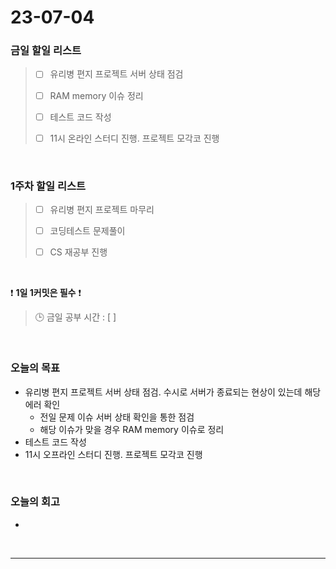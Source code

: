 # 23-07-04
### 금일 할일 리스트
> - [ ]  유리병 편지 프로젝트 서버 상태 점검
>
> - [ ]  RAM memory 이슈 정리
>
> - [ ]  테스트 코드 작성
>
> - [ ]  11시 온라인 스터디 진행. 프로젝트 모각코 진행


<br/>

### 1주차 할일 리스트  
> - [ ]  유리병 편지 프로젝트 마무리 
>
> - [ ]  코딩테스트 문제풀이
>
> - [ ]  CS 재공부 진행

<br/>

❗ **1일 1커밋은 필수** ❗
> 🕒 금일 공부 시간 : [  ]
  
<br/>

### 오늘의 목표
- 유리병 편지 프로젝트 서버 상태 점검. 수시로 서버가 종료되는 현상이 있는데 해당 에러 확인
    - 전일 문제 이슈 서버 상태 확인을 통한 점검
    - 해당 이슈가 맞을 경우 RAM memory 이슈로 정리
- 테스트 코드 작성
- 11시 오프라인 스터디 진행. 프로젝트 모각코 진행

<br>

### 오늘의 회고
- 

<br/>

------------  
